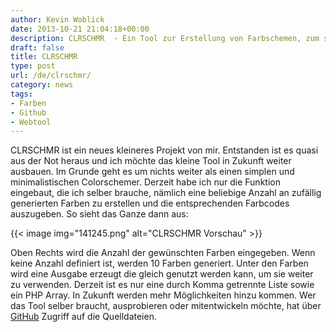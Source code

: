 ```yaml
---
author: Kevin Woblick
date: 2013-10-21 21:04:18+00:00
description: CLRSCHMR  - Ein Tool zur Erstellung von Farbschemen, zum selber hosten auf dem eigenen Server.
draft: false
title: CLRSCHMR
type: post
url: /de/clrschmr/
category: news
tags:
- Farben
- Github
- Webtool
---
```


CLRSCHMR ist ein neues kleineres Projekt von mir. Entstanden ist es quasi aus der Not heraus und ich möchte das kleine Tool in Zukunft weiter ausbauen. Im Grunde geht es um nichts weiter als einen simplen und minimalistischen Colorschemer. Derzeit habe ich nur die Funktion eingebaut, die ich selber brauche, nämlich eine beliebige Anzahl an zufällig generierten Farben zu erstellen und die entsprechenden Farbcodes auszugeben. So sieht das Ganze dann aus:

{{< image img="141245.png" alt="CLRSCHMR Vorschau" >}}

Oben Rechts wird die Anzahl der gewünschten Farben eingegeben. Wenn keine Anzahl definiert ist, werden 10 Farben generiert. Unter den Farben wird eine Ausgabe erzeugt die gleich genutzt werden kann, um sie weiter zu verwenden. Derzeit ist es nur eine durch Komma getrennte Liste sowie ein PHP Array. In Zukunft werden mehr Möglichkeiten hinzu kommen. Wer das Tool selber braucht, ausprobieren oder mitentwickeln möchte, hat über [GitHub](https://github.com/Kovah/CLRSCHMR) Zugriff auf die Quelldateien.
